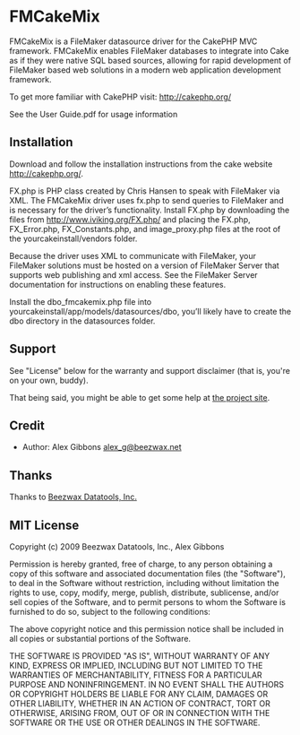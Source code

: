 FMCakeMix
=========

FMCakeMix is a FileMaker datasource driver for the CakePHP MVC framework.
FMCakeMix enables FileMaker databases to integrate into Cake as if they were
native SQL based sources, allowing for rapid development of FileMaker based web
solutions in a modern web application development framework.

To get more familiar with CakePHP visit: http://cakephp.org/

See the User Guide.pdf for usage information

Installation
------------

Download and follow the installation instructions from the cake website
http://cakephp.org/.

FX.php is PHP class created by Chris Hansen to speak with FileMaker via XML.
The FMCakeMix driver uses fx.php to send queries to FileMaker and is necessary
for the driver’s functionality. Install FX.php by downloading the files from
http://www.iviking.org/FX.php/ and placing the FX.php, FX_Error.php,
FX_Constants.php, and image_proxy.php files at the root of the
yourcakeinstall/vendors folder.

Because the driver uses XML to communicate with FileMaker, your FileMaker
solutions must be hosted on a version of FileMaker Server that supports web
publishing and xml access. See the FileMaker Server documentation for
instructions on enabling these features.

Install the dbo_fmcakemix.php file into
yourcakeinstall/app/models/datasources/dbo, you’ll likely have to create the
dbo directory in the datasources folder.

Support
-------

See "License" below for the warranty and support disclaimer (that is, you're on
your own, buddy).

That being said, you might be able to get some help at [the project
site](https://projects.beezwax.net/projects/show/cake-fm-driver).

Credit
------

* Author: Alex Gibbons <alex_g@beezwax.net>

Thanks
------

Thanks to [Beezwax Datatools, Inc.](http://beezwax.net)

MIT License
-----------

Copyright (c) 2009 Beezwax Datatools, Inc., Alex Gibbons

Permission is hereby granted, free of charge, to any person obtaining a copy of
this software and associated documentation files (the "Software"), to deal in
the Software without restriction, including without limitation the rights to
use, copy, modify, merge, publish, distribute, sublicense, and/or sell copies
of the Software, and to permit persons to whom the Software is furnished to do
so, subject to the following conditions:

The above copyright notice and this permission notice shall be included in all
copies or substantial portions of the Software.

THE SOFTWARE IS PROVIDED "AS IS", WITHOUT WARRANTY OF ANY KIND, EXPRESS OR
IMPLIED, INCLUDING BUT NOT LIMITED TO THE WARRANTIES OF MERCHANTABILITY,
FITNESS FOR A PARTICULAR PURPOSE AND NONINFRINGEMENT. IN NO EVENT SHALL THE
AUTHORS OR COPYRIGHT HOLDERS BE LIABLE FOR ANY CLAIM, DAMAGES OR OTHER
LIABILITY, WHETHER IN AN ACTION OF CONTRACT, TORT OR OTHERWISE, ARISING FROM,
OUT OF OR IN CONNECTION WITH THE SOFTWARE OR THE USE OR OTHER DEALINGS IN THE
SOFTWARE.
